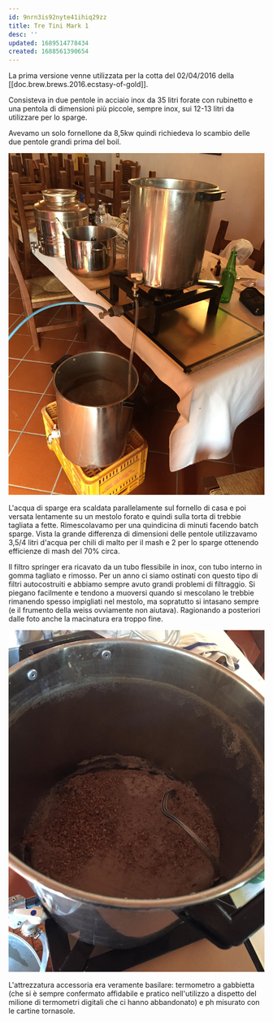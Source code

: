 ```yaml
---
id: 9nrn3is92nyte41ihiq29zz
title: Tre Tini Mark 1
desc: ''
updated: 1689514778434
created: 1688561390654
---
```

La prima versione venne utilizzata per la cotta del 02/04/2016 della [[doc.brew.brews.2016.ecstasy-of-gold]].

Consisteva in due pentole in acciaio inox da 35 litri forate con rubinetto e una pentola di dimensioni più piccole, sempre inox,  sui 12-13 litri da utilizzare per lo sparge.

Avevamo un solo fornellone da 8,5kw quindi richiedeva lo scambio delle due pentole grandi prima del boil.

![mark1](./assets/images/mark1.jpg)

L'acqua di sparge era scaldata parallelamente sul fornello di casa e poi versata lentamente su un mestolo forato e quindi sulla torta di trebbie tagliata a fette. Rimescolavamo per una quindicina di minuti facendo batch sparge.
Vista la grande differenza di dimensioni delle pentole utilizzavamo 3,5/4 litri d'acqua per chili di malto per il mash e 2 per lo sparge ottenendo efficienze di mash del 70% circa.

Il filtro springer era ricavato da un tubo flessibile in inox, con tubo interno in gomma tagliato e rimosso. Per un anno ci siamo ostinati con questo tipo di filtri autocostruiti e abbiamo sempre avuto grandi problemi di filtraggio.
Si piegano facilmente e tendono a muoversi quando si mescolano le trebbie rimanendo spesso impigliati nel mestolo, ma sopratutto si intasano sempre (e il frumento della weiss ovviamente non aiutava). Ragionando a posteriori dalle foto anche la macinatura era troppo fine.

![mark1Sparge](./assets/images/mark1Sparge.jpg)

L'attrezzatura accessoria era veramente basilare: termometro a gabbietta (che si è sempre confermato affidabile e pratico nell'utilizzo a dispetto del milione di termometri digitali che ci hanno abbandonato) e ph misurato con le cartine tornasole.
